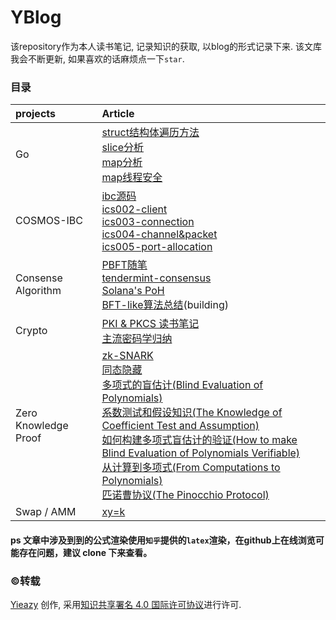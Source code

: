 # YBlog

该repository作为本人读书笔记, 记录知识的获取, 以blog的形式记录下来. 该文库我会不断更新, 如果喜欢的话麻烦点一下`star`.

### 目录
| projects | Article |
| :------ | :----- |
| Go | [struct结构体遍历方法](./golang学习笔记/struct结构体遍历方法.md)<br>[slice分析](./golang学习笔记/slice分析.md)<br>[map分析](./golang学习笔记/map分析.md)<br>[map线程安全](./golang学习笔记/map线程安全.md)|
| COSMOS-IBC | [ibc源码](./ics-读书笔记/ibc源码.md)<br>[ics002-client](./ics-读书笔记/ics002-client.md)<br>[ics003-connection](./ics-读书笔记/ics003-connection.md)<br>[ics004-channel&packet](./ics-读书笔记/ics004-channel&packet.md)<br>[ics005-port-allocation](./ics-读书笔记/ics005-port-allocation.md) |
| Consense Algorithm | [PBFT随笔](./tendermint/PBFT随笔.md)<br>[tendermint-consensus](./tendermint/tendermint_consensus.md)<br> [Solana's PoH](./Consensus_Algorithms/Solana's_PoH.md)<br> [BFT-like算法总结](./Consensus_Algorithms/BFT-like算法总结.md)(building) |
| Crypto |[PKI & PKCS 读书笔记](./Crypto/PKI/PKI_&_PKCS_读书笔记.md)<br>[主流密码学归纳](./Crypto/主流密码学算法.md)|
| Zero Knowledge Proof |[zk-SNARK](./Crypto/Zero-Knowledger/zk-SNARK.md)<br>[同态隐藏](./Crypto/Zero-Knowledger/1.Homomorphic_Hidings.md)<br>[多项式的盲估计(Blind Evaluation of Polynomials)](./Crypto/Zero-Knowledger/2.Blind_Evaluation_of_Polynomials.md)<br>[系数测试和假设知识(The Knowledge of Coefficient Test and Assumption)](./Crypto/Zero-Knowledger/3.The_Knowledge_of_Coefficient_Test_and_Assumption.md)<br>[如何构建多项式盲估计的验证(How to make Blind Evaluation of Polynomials Verifiable)](./Crypto/Zero-Knowledger/4.How_to_make_Blind_Evaluation_of_Polynomials_Verifiable.md)<br>[从计算到多项式(From Computations to Polynomials)](./Crypto/Zero-Knowledger/5.From_Computations_to_Polynomials.md)<br>[匹诺曹协议(The Pinocchio Protocol)](./Crypto/Zero-Knowledger/6.The_Pinocchio_Protocol.md)|
|Swap / AMM| [xy=k](./uniswap/xy=k.md) |

#### ps 文章中涉及到到的公式渲染使用`知乎`提供的`latex`渲染，在github上在线浏览可能存在问题，建议 clone 下来查看。

### :copyright:转载

[Yieazy](https://github.com/Pencil-Yao/YBlog) 创作, 采用[知识共享署名 4.0 国际许可协议](http://creativecommons.org/licenses/by/4.0/)进行许可.

